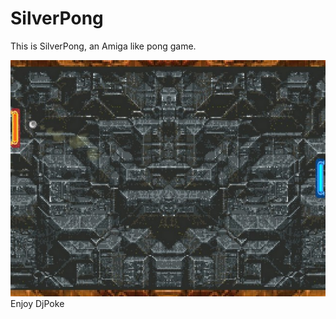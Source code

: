 # SilverPong
This is SilverPong, an Amiga like pong game.

![SilverPong](silverpong.jpg)
Enjoy
DjPoke
